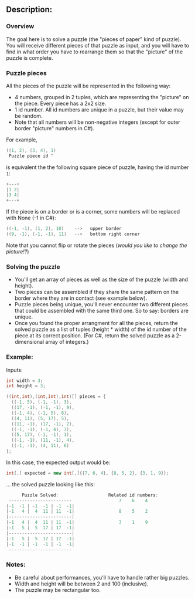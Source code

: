 ## Description:
### Overview
The goal here is to solve a puzzle (the "pieces of paper" kind of puzzle). You will receive different pieces of that puzzle as input, and you will have to find in what order you have to rearrange them so that the "picture" of the puzzle is complete.
### Puzzle pieces
All the pieces of the puzzle will be represented in the following way:
- 4 numbers, grouped in 2 tuples, which are representing the "picture" on the piece. Every piece has a 2x2 size.
- 1 id number. All id numbers are unique in a puzzle, but their value may be random.
- Note that all numbers will be non-negative integers (except for outer border "picture" numbers in C#).

For example,
``` C#
((1, 2), (3, 4), 1) 
 Puzzle piece id ^
```
is equivalent the the following square piece of puzzle, having the id number ```1```:
``` C#
+---+
|1 2|
|3 4|
+---+
```
If the piece is on a border or is a corner, some numbers will be replaced with None (-1 in C#):
``` C#
((-1, -1), (1, 2), 10)    -->   upper border
((9, -1), (-1, -1), 11)   -->   bottom right corner
```
Note that you cannot flip or rotate the pieces (*would you like to change the picture!?*)
### Solving the puzzle
- You'll get an array of pieces as well as the size of the puzzle (width and height).
- Two pieces can be assembled if they share the same pattern on the border where they are in contact (see example below).
- Puzzle pieces being unique, you'll never encounter two different pieces that could be assembled with the same third one. So to say: borders are unique.
- Once you found the proper arrangment for all the pieces, return the solved puzzle as a list of tuples (height * width) of the id number of the piece at its correct position. (For C#, return the solved puzzle as a 2-dimensional array of integers.)
### Example:
Inputs:
``` C#
int width = 3;
int height = 3;

((int,int),(int,int),int)[] pieces = {
  ((-1, 5), (-1, -1), 3),
  ((17, -1), (-1, -1), 9),
  ((-1, 4), (-1, 5), 8),
  ((4, 11), (5, 17), 5),
  ((11, -1), (17, -1), 2),
  ((-1, -1), (-1, 4), 7),
  ((5, 17), (-1, -1), 1),
  ((-1, -1), (11, -1), 4),
  ((-1, -1), (4, 11), 6)
};
```
In this case, the expected output would be:
``` C#
int[,] expected = new int[,]{{7, 6, 4}, {8, 5, 2}, {3, 1, 9}};
```
... the solved puzzle looking like this:
``` C#
      Puzzle Solved:                   Related id numbers:
 ------------------------                  7    6    4
|-1  -1 | -1  -1 | -1  -1|                 
|-1   4 |  4  11 | 11  -1|                 8    5    2
|------------------------|
|-1   4 |  4  11 | 11  -1|                 3    1    9
|-1   5 |  5  17 | 17  -1|
|------------------------| 
|-1   5 |  5  17 | 17  -1| 
|-1  -1 | -1  -1 | -1  -1|
 ------------------------
```
### Notes:
- Be careful about performances, you'll have to handle rather big puzzles.
- Width and height will be between 2 and 100 (inclusive).
- The puzzle may be rectangular too.

